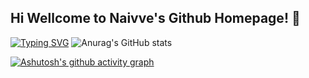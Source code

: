 ## Hi Wellcome to Naivve's Github Homepage! 👋

<!--
**naivve/naivve** is a ✨ _special_ ✨ repository because its `README.md` (this file) appears on your GitHub profile.

Here are some ideas to get you started:

- 🔭 I’m currently working on ...
- 🌱 I’m currently learning ...
- 👯 I’m looking to collaborate on ...
- 🤔 I’m looking for help with ...
- 💬 Ask me about ...
- 📫 How to reach me: ...
- 😄 Pronouns: ...
- ⚡ Fun fact: ...
-->
[![Typing SVG](https://readme-typing-svg.demolab.com/?lines=Wellcom+Vistor!;Wellcome+Any+Correction)](https://git.io/typing-svg)
![Anurag's GitHub stats](https://github-readme-stats.vercel.app/api?username=naivve&show_icons=true&theme=radical)
<!--![Top Langs](https://github-readme-stats.vercel.app/api/top-langs/?username=naivve&langs_count=6)-->
[![Ashutosh's github activity graph](https://github-readme-activity-graph.vercel.app/graph?username=naive&theme=dracula)](https://github.com/ashutosh00710/github-readme-activity-graph)

